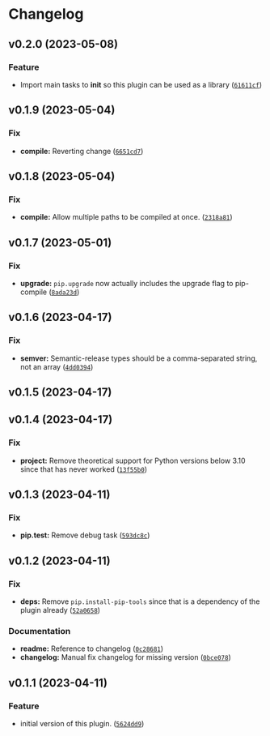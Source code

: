 # Changelog

<!--next-version-placeholder-->

## v0.2.0 (2023-05-08)
### Feature
* Import main tasks to __init__ so this plugin can be used as a library ([`61611cf`](https://github.com/educationwarehouse/edwh-pipcompile-plugin/commit/61611cf0f795221615e4e802bf8209280b1ef854))

## v0.1.9 (2023-05-04)
### Fix
* **compile:** Reverting change ([`6651cd7`](https://github.com/educationwarehouse/edwh-pipcompile-plugin/commit/6651cd77a07dfe9a7befee5bea39bfeff61ae061))

## v0.1.8 (2023-05-04)
### Fix
* **compile:** Allow multiple paths to be compiled at once. ([`2318a81`](https://github.com/educationwarehouse/edwh-pipcompile-plugin/commit/2318a81929ea2425845fb5569e018407a2a4cf52))

## v0.1.7 (2023-05-01)
### Fix
* **upgrade:** `pip.upgrade` now actually includes the upgrade flag to pip-compile ([`8ada23d`](https://github.com/educationwarehouse/edwh-pipcompile-plugin/commit/8ada23df192f3813a6628c0ca77169dadae058ca))

## v0.1.6 (2023-04-17)
### Fix
* **semver:** Semantic-release types should be a comma-separated string, not an array ([`4dd0394`](https://github.com/educationwarehouse/edwh-pipcompile-plugin/commit/4dd039434decb2ed8e2b1feff6a061f5bc49b4e3))

## v0.1.5 (2023-04-17)


## v0.1.4 (2023-04-17)
### Fix
* **project:** Remove theoretical support for Python versions below 3.10 since that has never worked ([`13f55b0`](https://github.com/educationwarehouse/edwh-pipcompile-plugin/commit/13f55b00cdc4f69c773c9771509e069dce2b8109))

## v0.1.3 (2023-04-11)
### Fix
* **pip.test:** Remove debug task ([`593dc8c`](https://github.com/educationwarehouse/edwh-pipcompile-plugin/commit/593dc8c4704dd17b519ae1bd8310938399d49b95))

## v0.1.2 (2023-04-11)
### Fix
* **deps:** Remove `pip.install-pip-tools` since that is a dependency of the plugin already ([`52a0658`](https://github.com/educationwarehouse/edwh-pipcompile-plugin/commit/52a0658d89e60bbc7a6ef972fc2638105090fa91))

### Documentation
* **readme:** Reference to changelog ([`0c28681`](https://github.com/educationwarehouse/edwh-pipcompile-plugin/commit/0c28681f36f56096cddf2cf0e7728a21b96fd42d))
* **changelog:** Manual fix changelog for missing version ([`0bce078`](https://github.com/educationwarehouse/edwh-pipcompile-plugin/commit/0bce078164b04ec93e26927294edf1a3daa76334))

## v0.1.1 (2023-04-11)
### Feature
* initial version of this plugin. ([`5624dd9`](https://github.com/educationwarehouse/edwh-pipcompile-plugin/commit/5624dd982dd0b1362616c2796209a1365fe966eb))
